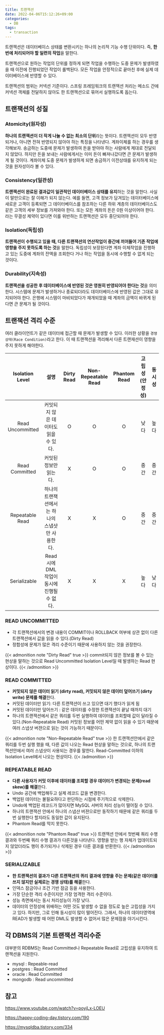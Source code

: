 ```yaml
---
title: 트랜잭션
date: 2022-04-06T15:12:26+09:00
categories:
  - DB
tags: 
  - transaction
---
```


트랜잭션은 데이터베이스 상태를 변환시키는 하나의 논리적 기능 수행 단위이다. 즉, **한 번에 처리되어야 할 일련의 작업**을 말한다.

트랜잭션으로 원하는 작업의 단위를 정하게 되면 작업을 수행하는 도중 문제가 발생하였을 때 이전에 진행되었던 작업이 롤백된다. 모든 작업을 안정적으로 끝마친 후에 실제 데이터베이스에 반영할 수 있다.

트랜잭션의 범위는 커넥션 기준이다. 스프링 프레임워크의 트랜잭션 처리는 메소드 간에 커넥션 객체를 전달하지 않아도 한 트랜잭션으로 묶어서 실행하도록 돕는다.

## 트랜잭션의 성질

### Atomicity(원자성)
**하나의 트랜잭션이 더 작게 나눌 수 없는 최소의 단위**라는 뜻이다. 트랜잭션이 모두 반영되거나, 아니면 전혀 반영되지 않아야 하는 특징을 나타낸다. 계좌이체를 하는 경우를 생각해보자. 송금하는 도중에 문제가 발생하여 돈을 받아야 하는 사람에게 제대로 전달되지 않았다. 하지만 돈을 보내는 사람에게서는 이미 돈이 빠져나갔다면 큰 문제가 발생하게 될 것이다. 계좌이체 도중 문제가 발생하게 되면 송금하기 이전상태를 유지하게 되는 것을 원자성이라 볼 수 있다.

### Consistency(일관성)
**트랜잭션이 완료된 결과값이 일관적인 데이터베이스 상태를 유지**하는 것을 말한다. 사실 이 말만으로는 잘 이해가 되지 않는다. 예를 들면, 고객 정보가 담겨있는 데이터베이스에 새로운 고객이 등록되면 그 데이터베이스를 참조하는 다른 하위 계층의 데이터베이스도 같은 고객의 세부 정보를 가져와야 한다. 또는 모든 계좌의 돈은 0원 이상이어야 한다. 라는 무결성 제약이 있다면 이를 위반하는 트랜잭션은 모두 중단되어야 한다.

### Isolation(독립성)
**트랜잭션이 수행되고 있을 때, 다른 트랜잭션의 연산작업이 중간에 끼어들어 기존 작업에 영향을 주지 못하도록 하는 것**을 말한다. 독립성이 보장된다면 계좌 이체작업을 진행하고 있는 도중에 계좌의 잔액을 조회한다 거나 하는 작업을 동시에 수행할 수 없게 되는 것이다.

### Durability(지속성)
**트랜잭션을 성공한 후 데이터베이스에 반영된 것은 영원히 반영되어야 한다는 것**을 의미한다. 시스템에 문제가 발생하거나 종료되더라도 데이터베이스에 반영된 값은 그대로 유지되어야 한다. 은행에 시스템이 마비되었다가 재개되었을 때 계좌의 금액이 바뀌게 된다면 큰 문제가 될 것이다.

## 트랜잭션 격리 수준
여러 클라이언트가 같은 데이터에 접근할 때 문제가 발생할 수 있다. 이러한 상황을 `경쟁상태(Race Condition)`라고 한다. 이 때 트랜잭션을 격리해서 다른 트랜재션이 영향을 주지 못하게 해야한다.

|Isolation Level|설명|Dirty Read|Non-Repeatable Read |Phantom Read|고립성(안정성)|동시성|
|:------:|:------:|:------:|:------:|:------:|:------:|:------:|
|Read Uncommitted|커밋되지 않은 데이터도 읽을 수 있다.|O|O|O|낮다|높다|
|Read Committed|커밋된 정보만 읽는다. |X|O|O|중간|중간|
|Repeatable Read|하나의 트랜잭션에서는 하나의 스냅샷만 사용한다. |X|X|O|중간|중간|
|Serializable|Read 시에 DML 작업이 동시에 진행될 수 없다. |X|X|X|높다|낮다|

### READ UNCOMMITTED
- 각 트랜잭션에서의 변경 내용이 COMMIT이나 ROLLBACK 여부에 상관 없이 다른 트랜잭션에서 값을 읽을 수 있다.(Dirty Read)
- 정합성에 문제가 많은 격리 수준이기 때문에 사용하지 않는 것을 권장한다.

{{< admonition note "Dirty Read" true >}}
commit되지 않은 정보를 볼 수 있는 현상을 말하는 것으로 Read Uncommitted Isolation Level일 때 발생하는 Read 현상이다. 
{{< /admonition >}}

### READ COMMITTED
- **커밋되지 않은 데이터 읽기 (dirty read), 커밋되지 않은 데이터 덮어쓰기 (dirty write) 문제를 해결**한다.
- 커밋된 데이터만 읽기: 다른 트랜잭션이 쓰고 있으면 대기 했다가 읽게 됨
- 커밋된 데이터만 덮어쓰기 : 같은 데이터를 수정한 트랜잭션이 끝날 때까지 대기
- 하나의 트랜잭션에서 같은 쿼리를 두번 실행하여 데이터를 조회할때 값이 달라질 수 있다.(Non-Repeatable Read) 커밋된 정보를 어떤 제약 없이 읽을 수 있기 때문에 여러 스냅샷 버젼으로 읽는 것이 가능하기 때문이다. 

{{< admonition note "Non-Repeatable Read" true >}}
한 트랜잭션안에서 같은 쿼리를 두번 실행 했을 때, 다른 값이 나오는 Read 현상을 말하는 것으로, 하나의 트랜잭션안에서 여러 스냅샷이 사용되는 경우를 말한다. Read-Committed 이하의 Isolation Level에서 나오는 현상이다.
{{< /admonition >}}

### REPEATABLE READ
- **다른 사용자가 커밋 이후에 데이터를 조회할 경우 데이터가 변경되는 문제(read skew)를 해결**한다.
- Undo 공간에 백업해두고 실제 레코드 값을 변경한다.
- 백업된 데이터는 불필요하다고 판단하는 시점에 주기적으로 삭제한다.
- Undo에 백업된 레코드가 많아지면 MySQL 서버의 처리 성능이 떨어질 수 있다.
- 하나의 트랜잭션 안에서 하나의 스냅샨 버젼으로만 동작하기 때문에 같은 쿼리를 두번 실행한다 할지라도 동일한 값이 유지된다. 
- Phantom Read를 막지 못한다.

{{< admonition note "Phantom Read" true >}}
트랜잭션 안에서 첫번째 쿼리 수행 결과와 두번째 쿼리 수행 결과가 다른것을 나타낸다. 영향을 받는 행 자체가 업데이트되지 않았더라도 행이 추가되거나 삭제된 경우 다른 결과를 반환한다.
{{< /admonition >}}

### SERIALIZABLE
- **한 트랜잭션의 결과가 다른 트랜잭션의 퀴리 결과에 영향을 주는 문제(같은 데이터를 쓰지 않지만 실제로는 경쟁 상태)를 해결**한다.
- 인덱스 잠금이나 조건 기반 잠금 등을 사용한다.
- 가장 단순한 격리 수준이지만 가장 엄격한 격리 수준이다.
- 성능 측면에서는 동시 처리성능이 가장 낮다.
- 데이터의 안정성에 위배하는 어떤 것도 발생할 수 없을 정도로 높은 고립성을 가지고 있다. 하지만, 그로 인해 동시성이 많이 떨어진다. 그래서, 하나의 데이터영역에 READ가 발생할 때 어떤 DML도 발생할 수 없어서 많은 문제점을 야기시킨다.


## 각 DBMS의 기본 트랜잭션 격리수준
대부분의 RDBMS는 Read Committed나 Repeatable Read로 고립성을 유지하여 트랜잭션을 지원한다. 
- mysql : Repeable-read
- postgres : Read Committed
- oracle : Read Committed
- mongodb : Read uncommitted

## 참고
https://www.youtube.com/watch?v=poyjLx-LOEU

https://happy-coding-day.tistory.com/190

https://mysqldba.tistory.com/334
